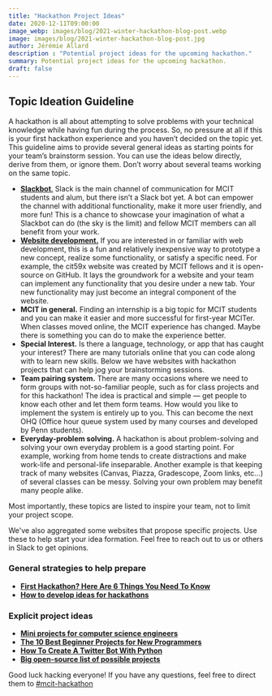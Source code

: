 ```yaml
---
title: "Hackathon Project Ideas"
date: 2020-12-11T09:00:00
image_webp: images/blog/2021-winter-hackathon-blog-post.webp
image: images/blog/2021-winter-hackathon-blog-post.jpg
author: Jérémie Allard
description : "Potential project ideas for the upcoming hackathon."
summary: Potential project ideas for the upcoming hackathon.
draft: false
---
```




## Topic Ideation Guideline

A hackathon is all about attempting to solve problems with your technical knowledge while having fun during the process. So, no pressure at all if this is your first hackathon experience and you haven’t decided on the topic yet. This guideline aims to provide several general ideas as starting points for your team’s brainstorm session. You can use the ideas below directly, derive from them, or ignore them. Don’t worry about several teams working on the same topic.  

- [**Slackbot**.](https://zapier.com/blog/how-to-build-chat-bot/) Slack is the main channel of communication for MCIT students and alum, but there isn’t a Slack bot yet. A bot can empower the channel with additional functionality, make it more user friendly, and more fun! This is a chance to showcase your imagination of what a Slackbot can do (the sky is the limit) and fellow MCIT members can all benefit from your work.
- [**Website development.**](https://www.youtube.com/watch?v=MwZwr5Tvyxo) If you are interested in or familiar with web development, this is a fun and relatively inexpensive way to prototype a new concept, realize some functionality, or satisfy a specific need. For example, the cit59x website was created by MCIT fellows and it is open-source on GitHub. It lays the groundwork for a website and your team can implement any functionality that you desire under a new tab. Your new functionality may just become an integral component of the website.  
- **MCIT in general.** Finding an internship is a big topic for MCIT students and you can make it easier and more successful for first-year MCITer. When classes moved online, the MCIT experience has changed. Maybe there is something you can do to make the experience better.
- **Special Interest.** Is there a language, technology, or app that has caught your interest? There are many tutorials online that you can code along with to learn new skills. Below we have websites with hackathon projects that can help jog your brainstorming sessions.  
- **Team pairing system.** There are many occasions where we need to form groups with not-so-familiar people, such as for class projects and for this hackathon! The idea is practical and simple — get people to know each other and let them form teams. How would you like to implement the system is entirely up to you. This can become the next OHQ (Office hour queue system used by many courses and developed by Penn students).  
- **Everyday-problem solving.** A hackathon is about problem-solving and solving your own everyday problem is a good starting point. For example, working from home tends to create distractions and make work-life and personal-life inseparable. Another example is that keeping track of many websites (Canvas, Piazza, Gradescope, Zoom links, etc…) of several classes can be messy. Solving your own problem may benefit many people alike.

Most importantly, these topics are listed to inspire your team, not to limit your project scope.

We've also aggregated some websites that propose specific projects. Use these to help start your idea formation. Feel free to reach out to us or others in Slack to get opinions.

### General strategies to help prepare
- [**First Hackathon? Here Are 6 Things You Need To Know**](https://medium.com/@ginnyfahs/first-hackathon-here-are-6-things-you-need-to-know-46640c3ef72e)
- [**How to develop ideas for hackathons**](https://www.cronofy.com/blog/how-to-develop-ideas-for-hackathons/)

### Explicit project ideas
- [**Mini projects for computer science engineers**](https://www.crio.do/blog/mini-projects-for-computer-science-engineers/)
- [**The 10 Best Beginner Projects for New Programmers**](https://www.makeuseof.com/tag/beginner-programming-projects/)
- [**How To Create A Twitter Bot With Python**](https://www.youtube.com/watch?v=W0wWwglE1Vc)
- [**Big open-source list of possible projects**](https://github.com/karan/Projects)  



Good luck hacking everyone! If you have any questions, feel free to direct them to [#mcit-hackathon](slack://channel?team=TM36TEJA3&id=CQJGWS2FN)
